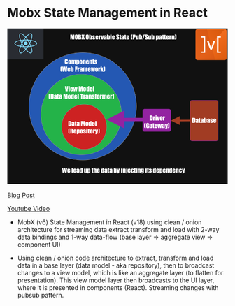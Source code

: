 # Mobx State Management in React

<img src='mobx.png' />

<a href="https://dev.to/bronifty/mobx-state-management-in-react-j3c">Blog Post</a>

<a href="https://youtu.be/__51bI7mCLo">Youtube Video</a>

- MobX (v6) State Management in React (v18) using clean / onion architecture for streaming data extract transform and load with 2-way data bindings and 1-way data-flow (base layer => aggregate view => component UI)

- Using clean / onion code architecture to extract, transform and load data in a base layer (data model - aka repository), then to broadcast changes to a view model, which is like an aggregate layer (to flatten for presentation). This view model layer then broadcasts to the UI layer, where it is presented in components (React). Streaming changes with pubsub pattern.
